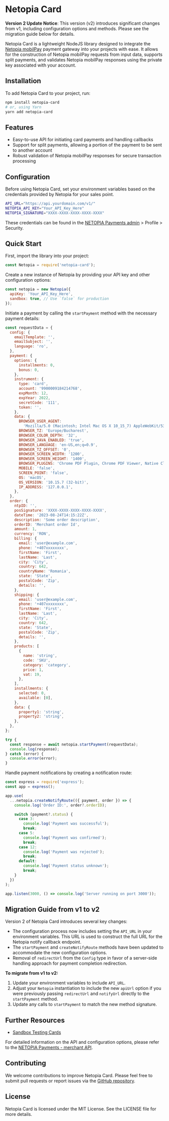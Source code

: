 # Netopia Card

**Version 2 Update Notice**: This version (v2) introduces significant changes from v1, including configuration options and methods. Please see the migration guide below for details.

Netopia Card is a lightweight NodeJS library designed to integrate the [Netopia mobilPay](https://netopia-payments.com) payment gateway into your projects with ease. It allows for the construction of Netopia mobilPay requests from input data, supports split payments, and validates Netopia mobilPay responses using the private key associated with your account.

## Installation

To add Netopia Card to your project, run:

```sh
npm install netopia-card
# or, using Yarn
yarn add netopia-card
```

## Features

- Easy-to-use API for initiating card payments and handling callbacks
- Support for split payments, allowing a portion of the payment to be sent to another account
- Robust validation of Netopia mobilPay responses for secure transaction processing

## Configuration

Before using Netopia Card, set your environment variables based on the credentials provided by Netopia for your sales point.

```sh
API_URL="https://api.yourdomain.com/v1/"
NETOPIA_API_KEY="Your_API_Key_Here"
NETOPIA_SIGNATURE="XXXX-XXXX-XXXX-XXXX-XXXX"
```

These credentials can be found in the [NETOPIA Payments admin](https://admin.netopia-payments.com/) > Profile > Security.

## Quick Start

First, import the library into your project:

```javascript
const Netopia = require('netopia-card');
```

Create a new instance of Netopia by providing your API key and other configuration options:

```javascript
const netopia = new Netopia({
  apiKey: 'Your_API_Key_Here',
  sandbox: true, // Use `false` for production
});
```

Initiate a payment by calling the `startPayment` method with the necessary payment details:

```javascript
const requestData = {
  config: {
    emailTemplate: '',
    emailSubject: '',
    language: 'ro',
  },
  payment: {
    options: {
      installments: 0,
      bonus: 0,
    },
    instrument: {
      type: 'card',
      account: '9900009184214768',
      expMonth: 12,
      expYear: 2022,
      secretCode: '111',
      token: '',
    },
    data: {
      BROWSER_USER_AGENT:
        'Mozilla/5.0 (Macintosh; Intel Mac OS X 10_15_7) AppleWebKit/537.36 (KHTML, like Gecko) Chrome/90.0.4430.212 Safari/537.36',
      BROWSER_TZ: 'Europe/Bucharest',
      BROWSER_COLOR_DEPTH: '32',
      BROWSER_JAVA_ENABLED: 'true',
      BROWSER_LANGUAGE: 'en-US,en;q=0.9',
      BROWSER_TZ_OFFSET: '0',
      BROWSER_SCREEN_WIDTH: '1200',
      BROWSER_SCREEN_HEIGHT: '1400',
      BROWSER_PLUGINS: 'Chrome PDF Plugin, Chrome PDF Viewer, Native Client',
      MOBILE: 'false',
      SCREEN_POINT: 'false',
      OS: 'macOS',
      OS_VERSION: '10.15.7 (32-bit)',
      IP_ADDRESS: '127.0.0.1',
    },
  },
  order: {
    ntpID: '',
    posSignature: 'XXXX-XXXX-XXXX-XXXX-XXXX',
    dateTime: '2023-08-24T14:15:22Z',
    description: 'Some order description',
    orderID: 'Merchant order Id',
    amount: 1,
    currency: 'RON',
    billing: {
      email: 'user@example.com',
      phone: '+407xxxxxxxx',
      firstName: 'First',
      lastName: 'Last',
      city: 'City',
      country: 642,
      countryName: 'Romania',
      state: 'State',
      postalCode: 'Zip',
      details: '',
    },
    shipping: {
      email: 'user@example.com',
      phone: '+407xxxxxxxx',
      firstName: 'First',
      lastName: 'Last',
      city: 'City',
      country: 642,
      state: 'State',
      postalCode: 'Zip',
      details: '',
    },
    products: [
      {
        name: 'string',
        code: 'SKU',
        category: 'category',
        price: 1,
        vat: 19,
      },
    ],
    installments: {
      selected: 0,
      available: [0],
    },
    data: {
      property1: 'string',
      property2: 'string',
    },
  },
};

try {
  const response = await netopia.startPayment(requestData);
  console.log(response);
} catch (error) {
  console.error(error);
}
```

Handle payment notifications by creating a notification route:

```javascript
const express = require('express');
const app = express();

app.use(
  ...netopia.createNotifyRoute(({ payment, order }) => {
    console.log('Order ID:', order?.orderID);

    switch (payment?.status) {
      case 3:
        console.log('Payment was successful');
        break;
      case 5:
        console.log('Payment was confirmed');
        break;
      case 12:
        console.log('Payment was rejected');
        break;
      default:
        console.log('Payment status unknown');
        break;
    }
  })
);

app.listen(3000, () => console.log('Server running on port 3000'));
```

## Migration Guide from v1 to v2

Version 2 of Netopia Card introduces several key changes:

- The configuration process now includes setting the `API_URL` in your environment variables. This URL is used to construct the full URL for the Netopia notify callback endpoint.
- The `startPayment` and `createNotifyRoute` methods have been updated to accommodate the new configuration options.
- Removal of `redirectUrl` from the `Config` type in favor of a server-side handling approach for payment completion redirection.

**To migrate from v1 to v2:**

1. Update your environment variables to include `API_URL`.
2. Adjust your `Netopia` instantiation to include the new `apiUrl` option if you were previously passing `redirectUrl` and `notifyUrl` directly to the `startPayment` method.
3. Update any calls to `startPayment` to match the new method signature.

## Further Resources

- [Sandbox Testing Cards](https://support.netopia-payments.com/en-us/article/52-carduri-de-test)

For detailed information on the API and configuration options, please refer to the [NETOPIA Payments - merchant API](https://apidoc.netopia-payments.com/index.html).

## Contributing

We welcome contributions to improve Netopia Card. Please feel free to submit pull requests or report issues via the [GitHub repository](https://github.com/chesscoders/netopia-card).

## License

Netopia Card is licensed under the MIT License. See the LICENSE file for more details.
